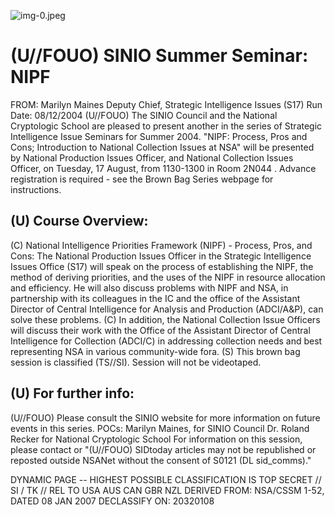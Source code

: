 ![img-0.jpeg](img-0.jpeg)

# (U//FOUO) SINIO Summer Seminar: NIPF 

FROM: Marilyn Maines
Deputy Chief, Strategic Intelligence Issues (S17)
Run Date: 08/12/2004
(U//FOUO) The SINIO Council and the National Cryptologic School are pleased to present another in the series of Strategic Intelligence Issue Seminars for Summer 2004. "NIPF: Process, Pros and Cons; Introduction to National Collection Issues at NSA" will be presented by
National Production Issues Officer, and National Collection Issues Officer, on Tuesday, 17 August, from 1130-1300 in Room 2N044 . Advance registration is required - see the Brown Bag Series webpage for instructions.

## (U) Course Overview:

(C) National Intelligence Priorities Framework (NIPF) - Process, Pros, and Cons: The National Production Issues Officer in the Strategic Intelligence Issues Office (S17) will speak on the process of establishing the NIPF, the method of deriving priorities, and the uses of the NIPF in resource allocation and efficiency. He will also discuss problems with NIPF and NSA, in partnership with its colleagues in the IC and the office of the Assistant Director of Central Intelligence for Analysis and Production (ADCI/A\&P), can solve these problems.
(C) In addition, the National Collection Issue Officers will discuss their work with the Office of the Assistant Director of Central Intelligence for Collection (ADCI/C) in addressing collection needs and best representing NSA in various community-wide fora.
(S) This brown bag session is classified (TS//SI). Session will not be videotaped.

## (U) For further info:

(U//FOUO) Please consult the SINIO website for more information on future events in this series.
POCs: Marilyn Maines, for SINIO Council
Dr. Roland Recker for National Cryptologic School
For information on this session, please contact
or
"(U//FOUO) SIDtoday articles may not be republished or reposted outside NSANet without the consent of S0121 (DL sid_comms)."

DYNAMIC PAGE -- HIGHEST POSSIBLE CLASSIFICATION IS TOP SECRET // SI / TK // REL TO USA AUS CAN GBR NZL DERIVED FROM: NSA/CSSM 1-52, DATED 08 JAN 2007 DECLASSIFY ON: 20320108
